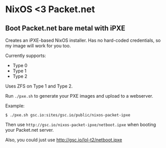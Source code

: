 # NixOS <3 Packet.net
## Boot Packet.net bare metal with iPXE

Creates an iPXE-based NixOS installer. Has no hard-coded credentials,
so my image will work for you too.

Currently supports:

 - Type 0
 - Type 1
 - Type 2

Uses ZFS on Type 1 and Type 2.


Run `./pxe.sh` to generate your PXE images and upload to a webserver.

Example:

```
$ ./pxe.sh gsc.io:sites/gsc.io/public/nixos-packet-ipxe
```

Then use `http://gsc.io/nixos-packet-ipxe/netboot.ipxe` when booting
your Packet.net server.

Also, you could just use http://gsc.io/lol-t2/netboot.ipxe

